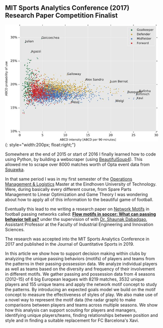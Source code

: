 ## MIT Sports Analytics Conference (2017) Research Paper Competition Finalist

![alt text](/imgs/ABCD.jpg){: style="width:200px; float:right;"}

Somewhere at the end of 2015 or start of 2016 I finally learned how to code using Python, 
by building a webscraper (using [BeautifulSoup4](https://pypi.org/project/beautifulsoup4/)). This allowed me to scrape over 8000 matches worth of Opta event data from [Squawka](https://www.squawka.com).

In that same period I was in my first semester of the [Operations Management & Logistics](https://www.tue.nl/en/education/graduate-school/master-operations-management-and-logistics/) Master at the Eindhoven University of Technology.
Were, during basically every different course, from Spare Parts Management to Linear Optimization and Game Theory I was wondering about how to apply all of this information to the beautiful game of football.

Eventually this lead to me writing a research paper on [Network Motifs](https://en.wikipedia.org/wiki/Network_motif) in football passing networks called: [<b>Flow motifs in soccer: What can passing behavior tell us?</b>](https://content.iospress.com/download/journal-of-sports-analytics/jsa190290?id=journal-of-sports-analytics%2Fjsa190290)
 under the supervision of with [Dr. Shaunak Dabadgao](https://research.tue.nl/en/persons/shaunak-s-dabadghao/publications/), Assistant Professor at the Faculty of Industrial Engineering and Innovation Sciences. 
 
The research was accepted into the MIT Sports Analytics Conference in 2017 and published in the Journal of Quantitative Sports in 2019.

In this article we show how to support decision making within clubs by analyzing the unique passing behaviors (motifs) of players and teams from the patterns in their passing-possession data. 
We analyze individual players as well as teams based on the diversity and frequency of their involvement in different motifs. 
We gather passing and possession data from 4 seasons (2012–15) of 6 big European leagues with 8219 matches, 3532 unique players and 155 unique teams and apply the network motif concept to study the patterns.
 By introducing an expected goals model we build on the motif concept to measure the effectiveness of styles of play. 
 We also make use of a novel way to represent the motif data (the radar graph) to make comparisons between players and teams across multiple seasons. 
 We show how this analysis can support scouting for players and managers, identifying unique players/teams, finding relationships between position and style and in finding a suitable replacement for FC Barcelona's Xavi.
 
 